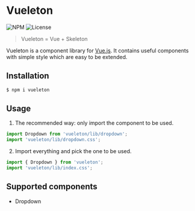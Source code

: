 Vueleton
===

![NPM](https://img.shields.io/npm/v/vueleton.svg)
![License](https://img.shields.io/npm/l/vueleton.svg)

> Vueleton = Vue + Skeleton

Vueleton is a component library for [Vue.js](https://vuejs.org/).
It contains useful components with simple style which are easy to be extended.

Installation
---
``` sh
$ npm i vueleton
```

Usage
---
1. The recommended way: only import the component to be used.

``` js
import Dropdown from 'vueleton/lib/dropdown';
import 'vueleton/lib/dropdown.css';
```

2. Import everything and pick the one to be used.

``` js
import { Dropdown } from 'vueleton';
import 'vueleton/lib/index.css';
```

Supported components
---
- Dropdown

